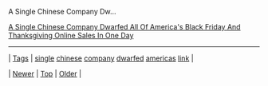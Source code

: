 <!--
title: A Single Chinese Company Dwarfed All Of America&apos;s Black Friday And Thanksgiving Online Sales In One Day
date: 2020-06-28T15:27:00.193Z
tags: single, chinese, company, dwarfed, americas, link
-->


A Single Chinese Company Dw...

[A Single Chinese Company Dwarfed All Of America's Black Friday And Thanksgiving Online Sales In One Day](http://www.businessinsider.com/alibaba-dwarfs-americas-black-friday-2013-12)

<!--BOTTOM-POST-NAVIGATION-->
---

| [Tags](tags.md) | [single](tag-single.md) [chinese](tag-chinese.md) [company](tag-company.md) [dwarfed](tag-dwarfed.md) [americas](tag-americas.md) [link](tag-link.md) |

| [Newer](69089465127.md) | [Top](index.md) | [Older](69279740644.md) |